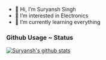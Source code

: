 - 👋 Hi, I’m Suryansh Singh
- 👀 I’m interested in Electronics
- 🌱 I’m currently learning everything


### Github Usage ~ Status

[![Suryansh's github stats](https://github-readme-stats.vercel.app/api?username=surya64473&theme=dark&show_icons=true)](https://github.com/surya64473/github-readme-stats)

<!---
surya64473/surya64473 is a ✨ special ✨ repository because its `README.md` (this file) appears on your GitHub profile.
You can click the Preview link to take a look at your changes.
--->
